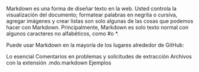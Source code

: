 Markdown es una forma de diseñar texto en la web. Usted controla la visualización del documento; formatear palabras en negrita o cursiva, agregar imágenes y crear listas son solo algunas de las cosas que podemos hacer con Markdown. Principalmente, Markdown es solo texto normal con algunos caracteres no alfabéticos, como #o *.

Puede usar Markdown en la mayoría de los lugares alrededor de GitHub:

Lo esencial
Comentarios en problemas y solicitudes de extracción
Archivos con la extensión .mdo.markdown
Ejemplos
